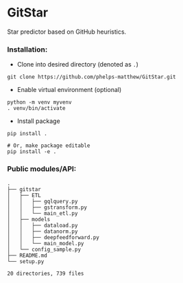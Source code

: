# GitStar
Star predictor based on GitHub heuristics.

### Installation:

* Clone into desired directory (denoted as `.`)
```
git clone https://github.com/phelps-matthew/GitStar.git
```
* Enable virtual environment (optional)
```
python -m venv myvenv
. venv/bin/activate
```
* Install package
```
pip install .

# Or, make package editable
pip install -e .
```
### Public modules/API: 
```
.
├── gitstar
│   ├── ETL
│   │   ├── gqlquery.py
│   │   ├── gstransform.py
│   │   └── main_etl.py
│   ├── models
│   │   ├── dataload.py
│   │   ├── datanorm.py
│   │   ├── deepfeedforward.py
│   │   └── main_model.py
│   └── config_sample.py
├── README.md
└── setup.py

20 directories, 739 files
```
